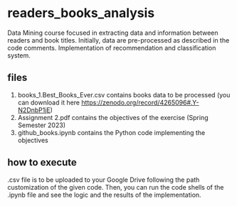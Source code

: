 # readers_books_analysis
Data Mining course focused in extracting data and information between readers and book titles. Initially, data are pre-processed as described in the code comments. Implementation of recommendation and classification system.

## files
1) books_1.Best_Books_Ever.csv contains books data to be processed (you can download it here https://zenodo.org/record/4265096#.Y-N2DnbP1jE)
2) Assignment 2.pdf contains the objectives of the exercise (Spring Semester 2023)
3) github_books.ipynb contains the Python code implementing the objectives

## how to execute
.csv file is to be uploaded to your Google Drive following the path customization of the given code.
Then, you can run the code shells of the .ipynb file and see the logic and the results of the implementation.
